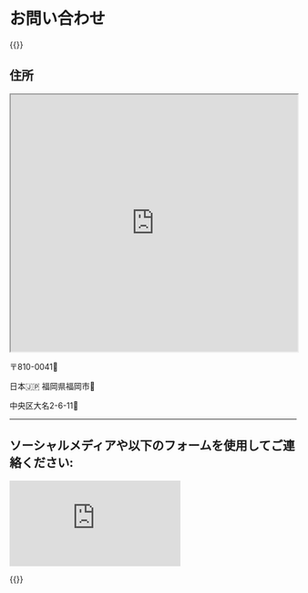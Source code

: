 # お問い合わせ

{{<rawhtml>}}

<h2>住所</h2>

<div class="address-container">
    <div>
        <iframe style="width:100%" src="https://www.google.com/maps/embed?pb=!1m14!1m8!1m3!1d1661.813357911255!2d130.395001!3d33.58904!3m2!1i1024!2i768!4f13.1!3m3!1m2!1s0x3541910074821665%3A0xedd7a60c722e8a7b!2sInferara%20Corp.!5e0!3m2!1sen!2sjp!4v1730549617290!5m2!1sen!2sjp"
        width="600" height="450" style="border:0;" allowfullscreen="yes" loading="lazy" referrerpolicy="no-referrer-when-downgrade">読み込み中…</iframe>
    </div>
    <div class="address">
        <p>〒810-0041<span>📮</span></p>
        <p>日本<span>🇯🇵</span>&nbsp;福岡県福岡市<span>🍜</span></p>
        <p>中央区大名2-6-11<span>🏢</span></div>
    </div>
</div>

<hr class="horizontal-delimiter"/>

<h2>ソーシャルメディアや以下のフォームを使用してご連絡ください:</h2>

<div>
    <iframe class="contact-form" src="https://docs.google.com/forms/d/e/1FAIpQLSfFBdhUFQYkW7MXC7zeiN74D5gssJWPARwhGLPJNguCAyY9qg/viewform?embedded=true" scrolling="yes" frameborder="0" marginheight="0" marginwidth="0">読み込み中…</iframe>
</div>

{{</rawhtml>}}
